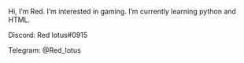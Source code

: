 Hi, I’m Red.
I’m interested in gaming.
I’m currently learning python and HTML.

Discord: Red lotus#0915

Telegram: @Red_lotus

<!---
Akahasu/Akahasu is a ✨ special ✨ repository because its `README.md` (this file) appears on your GitHub profile.
You can click the Preview link to take a look at your changes.
--->
